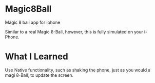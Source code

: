 # Magic8Ball
Magic 8 ball app for iphone

Similar to a real Magic 8-Ball, however, this is fully simulated on your i-Phone.

# What I Learned

Use Native functionality, such as shaking the phone, just as you would a magi 8-Ball, to update the screen.


